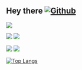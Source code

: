 ## Hey there   [![Github](https://img.shields.io/badge/--FFFFFF?style=social&logo=github&label=Follow%20ac34)](https://github.com/ac34)

![](http://github-profile-summary-cards.vercel.app/api/cards/profile-details?username=AC34&theme=monokai)

![](http://github-profile-summary-cards.vercel.app/api/cards/repos-per-language?username=AC34&theme=monokai)
![](http://github-profile-summary-cards.vercel.app/api/cards/most-commit-language?username=AC34&theme=monokai)

![](http://github-profile-summary-cards.vercel.app/api/cards/stats?username=AC34&theme=monokai)
![](http://github-profile-summary-cards.vercel.app/api/cards/productive-time?username=AC34&theme=monokai&utcOffset=8)

[![Top Langs](https://github-readme-stats.vercel.app/api/top-langs/?username=ac34&theme-monokai)](https://github.com/anuraghazra/github-readme-stats)
